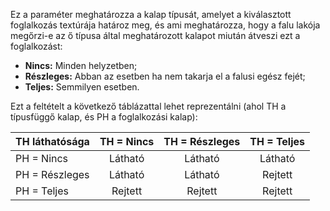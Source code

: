 Ez a paraméter meghatározza a kalap típusát, amelyet a kiválasztott foglalkozás textúrája határoz meg, és ami meghatározza, hogy a falu lakója megőrzi-e az ő típusa által meghatározott kalapot miután átveszi ezt a foglalkozást:
* **Nincs:** Minden helyzetben;
* **Részleges:** Abban az esetben ha nem takarja el a falusi egész fejét;
* **Teljes:** Semmilyen esetben.

Ezt a feltételt a következő táblázattal lehet reprezentálni (ahol TH a típusfüggő kalap, és PH a foglalkozási kalap):

| TH láthatósága | TH = Nincs | TH = Részleges | TH = Teljes |
| -------------- |:----------:|:--------------:|:-----------:|
| PH = Nincs     |  Látható   |    Látható     |   Látható   |
| PH = Részleges |  Látható   |    Látható     |   Rejtett   |
| PH = Teljes    |  Rejtett   |    Rejtett     |   Rejtett   |